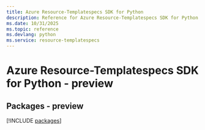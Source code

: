 ```yaml
---
title: Azure Resource-Templatespecs SDK for Python
description: Reference for Azure Resource-Templatespecs SDK for Python
ms.date: 10/31/2025
ms.topic: reference
ms.devlang: python
ms.service: resource-templatespecs
---
```

# Azure Resource-Templatespecs SDK for Python - preview
## Packages - preview
[!INCLUDE [packages](resource-templatespecs-index.md)]
